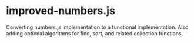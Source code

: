 # improved-numbers.js
Converting numbers.js implementation to a functional implementation. Also adding optional algorithms for find, sort, and related collection functions.  
